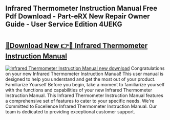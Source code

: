 ## Infrared Thermometer Instruction Manual Free Pdf Download - Part-eRX New Repair Owner Guide - User Service Edition 4UEKG

# <h2><a href="http://bc41462.oget.top/?id=Infrared+Thermometer+Instruction+Manual">🔗Download New 👉🔴 Infrared Thermometer Instruction Manual</a></h2>

[![Infrared Thermometer Instruction Manual new download](https://i.imgur.com/5g1atiW.png)](http://bc41462.oget.top/?id=Infrared+Thermometer+Instruction+Manual)
Congratulations on your new Infrared Thermometer Instruction Manual! This user manual is designed to help you understand and get the most out of your product. Familiarize Yourself Before you begin, take a moment to familiarize yourself with the functions and capabilities of your new Infrared Thermometer Instruction Manual. This Infrared Thermometer Instruction Manual features a comprehensive set of features to cater to your specific needs. We're Committed to Excellence Infrared Thermometer Instruction Manual. Our team is dedicated to providing exceptional customer support.
